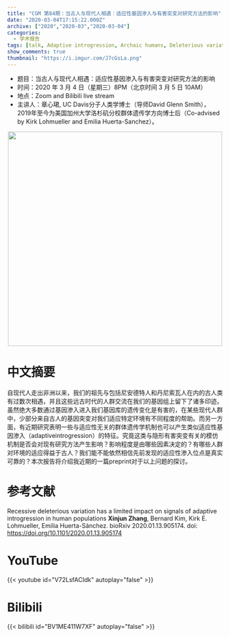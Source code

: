 ```yaml
---
title: "CGM 第84期：当古人与现代人相遇：适应性基因渗入与有害突变对研究方法的影响"
date: "2020-03-04T17:15:22.000Z"
archive: ["2020","2020-03","2020-03-04"]
categories:
  - 学术报告
tags: [talk, Adaptive introgression, Archaic humans, Deleterious variation, Population genetics]
show_comments: true
thumbnail: "https://i.imgur.com/J7cGsLa.png"
---
```


- 题目：当古人与现代人相遇：适应性基因渗入与有害突变对研究方法的影响
- 时间：2020 年 3 月 4 日（星期三）8PM（北京时间 3 月 5 日 10AM）
- 地点：Zoom and Bilibili live stream
- 主讲人：章心珺, UC Davis分子人类学博士（导师David Glenn Smith），2019年至今为美国加州大学洛杉矶分校群体遗传学方向博士后（Co-advised by Kirk Lohmueller and Emilia Huerta-Sanchez）。

<div align="center">
<img src="https://i.imgur.com/246SzX4.jpg" height=500>
</div>

# 中文摘要

自现代人走出非洲以来，我们的祖先与包括尼安德特人和丹尼索瓦人在内的古人类有过数次相遇，并且这些远古时代的人群交流在我们的基因组上留下了诸多印迹。虽然绝大多数通过基因渗入进入我们基因库的遗传变化是有害的，在某些现代人群中，少部分来自古人的基因突变对我们适应特定环境有不同程度的帮助。而另一方面，有近期研究表明一些与适应性无关的群体遗传学机制也可以产生类似适应性基因渗入（adaptiveintrogression）的特征。究竟这类与隐形有害突变有关的模仿机制是否会对现有研究方法产生影响？影响程度是由哪些因素决定的？有哪些人群对环境的适应得益于古人？我们能不能依然相信先前发现的适应性渗入位点是真实可靠的？本次报告将介绍我近期的一篇preprint对于以上问题的探讨。

# 参考文献

Recessive deleterious variation has a limited impact on signals of adaptive introgression in human populations **Xinjun Zhang**, Bernard Kim, Kirk E. Lohmueller, Emilia Huerta-Sánchez. bioRxiv 2020.01.13.905174. doi: https://doi.org/10.1101/2020.01.13.905174

# YouTube

{{< youtube id="V72LsfACIdk" autoplay="false" >}}

# Bilibili

{{< bilibili id="BV1ME411W7XF" autoplay="false" >}}


